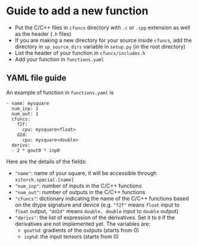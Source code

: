 # Guide to add a new function

* Put the C/C++ files in `cfuncs` directory with `.c` or `.cpp` extension
  as well as the header (`.h` files)
* If you are making a new directory for your source inside `cfuncs`, add the
  directory in `sp_source_dirs` variable in `setup.py` (in the root directory)
* List the header of your function in `cfuncs/includes.h`
* Add your function in `functions.yaml`

## YAML file guide

An example of function in `functions.yaml` is

    - name: mysquare
      num_inp: 1
      num_out: 1
      cfuncs:
        f2f:
          cpu: mysquare<float>
        d2d:
          cpu: mysquare<double>
      derivs:
      - 2 * gout0 * inp0

Here are the details of the fields:

* `"name"`: name of your square, it will be accessible through
  `xitorch.special.[name]`
* `"num_inp"`: number of inputs in the C/C++ functions
* `"num_out"`: number of outputs in the C/C++ functions
* `"cfuncs"`: dictionary indicating the name of the C/C++ functions based on
  the dtype signature and device (e.g. `"f2f"` means `float` input to `float`
  output, `"dd2d"` means `double, double` input to `double` output)
* `"derivs"`: the list of expression of the derivatives. Set it to `0` if the
  derivatives are not implemented yet. The variables are:
  * `gout%d`: gradients of the outputs (starts from 0)
  * `inp%d`: the input tensors (starts from 0)
